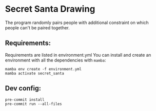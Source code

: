 # Secret Santa Drawing

The program randomly pairs people with additional constraint on which people can't be paired together. 

## Requirements:

Requirements are listed in environment.yml
You can install and create an environment with all the dependencies with `mamba`:

```
mamba env create -f environment.yml
mamba activate secret_santa
```

## Dev config:

```
pre-commit install
pre-commit run --all-files
```
